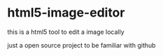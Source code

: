 html5-image-editor
==================

this is a html5 tool to edit a image locally

just a open source project to be familiar with github